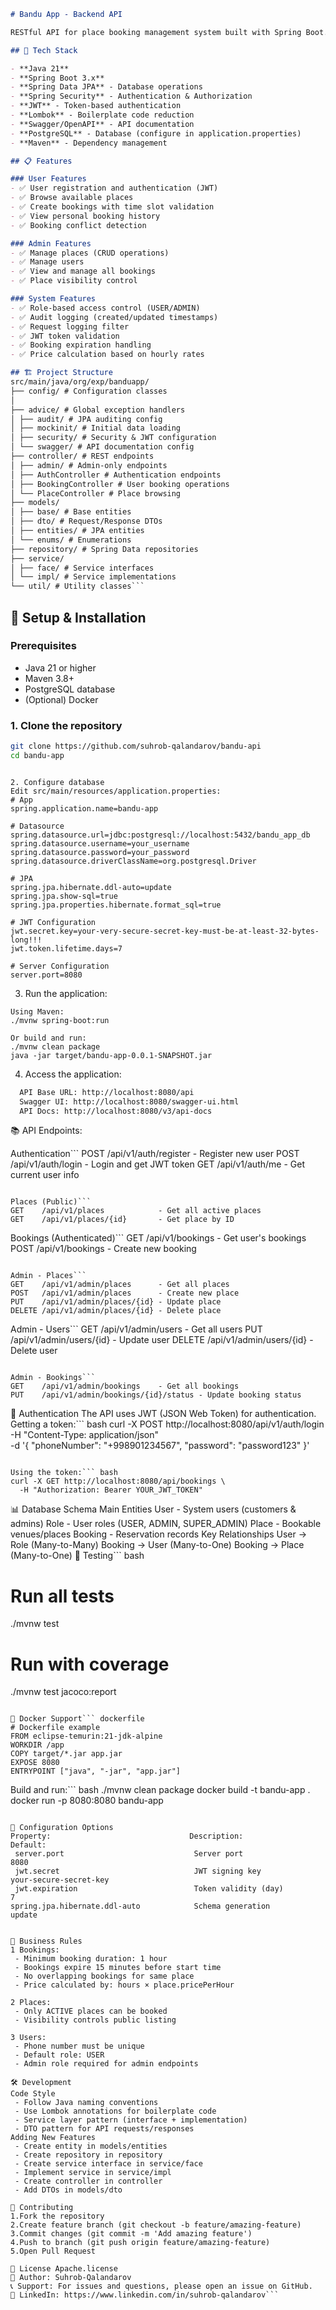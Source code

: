 ``` markdown
# Bandu App - Backend API

RESTful API for place booking management system built with Spring Boot.

## 🚀 Tech Stack

- **Java 21**
- **Spring Boot 3.x**
- **Spring Data JPA** - Database operations
- **Spring Security** - Authentication & Authorization
- **JWT** - Token-based authentication
- **Lombok** - Boilerplate code reduction
- **Swagger/OpenAPI** - API documentation
- **PostgreSQL** - Database (configure in application.properties)
- **Maven** - Dependency management

## 📋 Features

### User Features
- ✅ User registration and authentication (JWT)
- ✅ Browse available places
- ✅ Create bookings with time slot validation
- ✅ View personal booking history
- ✅ Booking conflict detection

### Admin Features
- ✅ Manage places (CRUD operations)
- ✅ Manage users
- ✅ View and manage all bookings
- ✅ Place visibility control

### System Features
- ✅ Role-based access control (USER/ADMIN)
- ✅ Audit logging (created/updated timestamps)
- ✅ Request logging filter
- ✅ JWT token validation
- ✅ Booking expiration handling
- ✅ Price calculation based on hourly rates

```
``` markdown
## 🏗️ Project Structure
src/main/java/org/exp/banduapp/ 
├── config/ # Configuration classes 
│ 
├── advice/ # Global exception handlers 
│ ├── audit/ # JPA auditing config 
│ ├── mockinit/ # Initial data loading 
│ ├── security/ # Security & JWT configuration 
│ └── swagger/ # API documentation config 
├── controller/ # REST endpoints 
│ ├── admin/ # Admin-only endpoints 
│ ├── AuthController # Authentication endpoints 
│ ├── BookingController # User booking operations 
│ └── PlaceController # Place browsing 
├── models/ 
│ ├── base/ # Base entities 
│ ├── dto/ # Request/Response DTOs 
│ ├── entities/ # JPA entities 
│ └── enums/ # Enumerations 
├── repository/ # Spring Data repositories 
├── service/ 
│ ├── face/ # Service interfaces 
│ └── impl/ # Service implementations 
└── util/ # Utility classes``` 
``` 

## 🔧 Setup & Installation

### Prerequisites
- Java 21 or higher
- Maven 3.8+
- PostgreSQL database
- (Optional) Docker

### 1. Clone the repository
```bash
git clone https://github.com/suhrob-qalandarov/bandu-api
cd bandu-app
```
```

2. Configure database
Edit src/main/resources/application.properties:
# App
spring.application.name=bandu-app

# Datasource
spring.datasource.url=jdbc:postgresql://localhost:5432/bandu_app_db
spring.datasource.username=your_username
spring.datasource.password=your_password
spring.datasource.driverClassName=org.postgresql.Driver

# JPA
spring.jpa.hibernate.ddl-auto=update
spring.jpa.show-sql=true
spring.jpa.properties.hibernate.format_sql=true

# JWT Configuration
jwt.secret.key=your-very-secure-secret-key-must-be-at-least-32-bytes-long!!!
jwt.token.lifetime.days=7

# Server Configuration
server.port=8080
```

3. Run the application:
```
Using Maven:
./mvnw spring-boot:run

Or build and run:
./mvnw clean package
java -jar target/bandu-app-0.0.1-SNAPSHOT.jar
```

4. Access the application:

``` markdown
  API Base URL: http://localhost:8080/api
  Swagger UI: http://localhost:8080/swagger-ui.html
  API Docs: http://localhost:8080/v3/api-docs
```
  
📚 API Endpoints:

Authentication``` 
POST   /api/v1/auth/register     - Register new user
POST   /api/v1/auth/login        - Login and get JWT token
GET    /api/v1/auth/me           - Get current user info
```

Places (Public)``` 
GET    /api/v1/places            - Get all active places
GET    /api/v1/places/{id}       - Get place by ID
```

Bookings (Authenticated)``` 
GET    /api/v1/bookings          - Get user's bookings
POST   /api/v1/bookings          - Create new booking
```

Admin - Places``` 
GET    /api/v1/admin/places      - Get all places
POST   /api/v1/admin/places      - Create new place
PUT    /api/v1/admin/places/{id} - Update place
DELETE /api/v1/admin/places/{id} - Delete place
```

Admin - Users``` 
GET    /api/v1/admin/users       - Get all users
PUT    /api/v1/admin/users/{id}  - Update user
DELETE /api/v1/admin/users/{id}  - Delete user
```

Admin - Bookings``` 
GET    /api/v1/admin/bookings    - Get all bookings
PUT    /api/v1/admin/bookings/{id}/status - Update booking status
```

🔐 Authentication
The API uses JWT (JSON Web Token) for authentication.
Getting a token:``` bash
curl -X POST http://localhost:8080/api/v1/auth/login \
  -H "Content-Type: application/json" \
  -d '{
    "phoneNumber": "+998901234567",
    "password": "password123"
  }'
```

Using the token:``` bash
curl -X GET http://localhost:8080/api/bookings \
  -H "Authorization: Bearer YOUR_JWT_TOKEN"
```

📊 Database Schema
Main Entities
User - System users (customers & admins)
Role - User roles (USER, ADMIN, SUPER_ADMIN)
Place - Bookable venues/places
Booking - Reservation records
Key Relationships
User → Role (Many-to-Many)
Booking → User (Many-to-One)
Booking → Place (Many-to-One)
🧪 Testing``` bash
# Run all tests
./mvnw test

# Run with coverage
./mvnw test jacoco:report
```

🐳 Docker Support``` dockerfile
# Dockerfile example
FROM eclipse-temurin:21-jdk-alpine
WORKDIR /app
COPY target/*.jar app.jar
EXPOSE 8080
ENTRYPOINT ["java", "-jar", "app.jar"]
```

Build and run:``` bash
./mvnw clean package
docker build -t bandu-app .
docker run -p 8080:8080 bandu-app
```

🔧 Configuration Options
Property:                               Description:                  Default:
 server.port                             Server port                   8080
 jwt.secret                              JWT signing key               your-secure-secret-key
 jwt.expiration                          Token validity (day)          7
spring.jpa.hibernate.ddl-auto            Schema generation             update


📝 Business Rules
1 Bookings:
 - Minimum booking duration: 1 hour
 - Bookings expire 15 minutes before start time
 - No overlapping bookings for same place
 - Price calculated by: hours × place.pricePerHour
 
2 Places:
 - Only ACTIVE places can be booked
 - Visibility controls public listing
 
3 Users:
 - Phone number must be unique
 - Default role: USER
 - Admin role required for admin endpoints
 
🛠️ Development
Code Style
 - Follow Java naming conventions
 - Use Lombok annotations for boilerplate code
 - Service layer pattern (interface + implementation)
 - DTO pattern for API requests/responses
Adding New Features
 - Create entity in models/entities
 - Create repository in repository
 - Create service interface in service/face
 - Implement service in service/impl
 - Create controller in controller
 - Add DTOs in models/dto
 
🤝 Contributing
1.Fork the repository
2.Create feature branch (git checkout -b feature/amazing-feature)
3.Commit changes (git commit -m 'Add amazing feature')
4.Push to branch (git push origin feature/amazing-feature)
5.Open Pull Request

📄 License Apache.license
👤 Author: Suhrob-Qalandarov
📞 Support: For issues and questions, please open an issue on GitHub.
👥 LinkedIn: https://www.linkedin.com/in/suhrob-qalandarov``` 
```
